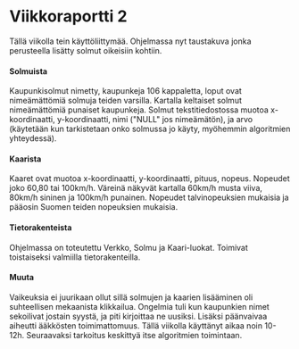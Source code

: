 
# Viikkoraportti 2

Tällä viikolla tein käyttöliittymää. Ohjelmassa nyt taustakuva jonka perusteella lisätty solmut oikeisiin kohtiin. 
#### Solmuista
Kaupunkisolmut nimetty, kaupunkeja 106 kappaletta, loput ovat nimeämättömiä solmuja teiden varsilla. Kartalla keltaiset solmut nimeämättömiä punaiset kaupunkeja. Solmut tekstitiedostossa muotoa x-koordinaatti, y-koordinaatti, nimi ("NULL" jos nimeämätön), ja arvo (käytetään kun tarkistetaan onko solmussa jo käyty, myöhemmin algoritmien yhteydessä). 

#### Kaarista
Kaaret ovat muotoa x-koordinaatti, y-koordinaatti, pituus, nopeus. Nopeudet joko 60,80 tai 100km/h. Väreinä näkyvät kartalla 60km/h musta viiva, 80km/h sininen ja 100km/h punainen. Nopeudet talvinopeuksien mukaisia ja pääosin Suomen teiden nopeuksien mukaisia.

#### Tietorakenteista
Ohjelmassa on toteutettu Verkko, Solmu ja Kaari-luokat. Toimivat toistaiseksi valmiilla tietorakenteilla.

#### Muuta
Vaikeuksia ei juurikaan ollut sillä solmujen ja kaarien lisääminen oli suhteellisen mekaanista klikkailua. Ongelmia tuli kun kaupunkien nimet sekoilivat jostain syystä, ja piti kirjoittaa ne uusiksi. Lisäksi päänvaivaa aiheutti ääkkösten toimimattomuus. 
Tällä viikolla käyttänyt aikaa noin 10-12h. Seuraavaksi tarkoitus keskittyä itse algoritmien toimintaan.
